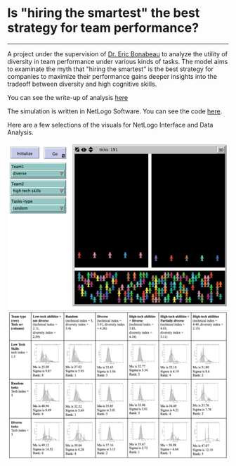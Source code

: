 # Is "hiring the smartest" the best strategy for team performance? 
---
A project under the supervision of [Dr. Eric Bonabeau](http://www.icosystem.com/about-us/management-team/bonabeau/) to analyze the utility of diversity in team performance under various kinds of tasks. The model aims to examinate the myth that "hiring the smartest" is the best strategy for companies to maximize their performance gains deeper insights into the tradeoff between diversity and high cognitive skills. 

You can see the write-up of analysis [here](https://github.com/xiaofanliang/DiversityvsBest/blob/master/DiversityvsBest_DataAnalysis.pdf)

The simulation is written in NetLogo Software. You can see the code [here](https://github.com/xiaofanliang/DiversityvsBest/blob/master/Diversityvs.Best.nlogo). 

Here are a few selections of the visuals for NetLogo Interface and Data Analysis. 
<p align="center">
  <img src="https://github.com/xiaofanliang/DiversityvsBest/blob/master/img/netlogo.png"/>
  <img src="https://github.com/xiaofanliang/DiversityvsBest/blob/master/img/datadist.png"/>
</p>

